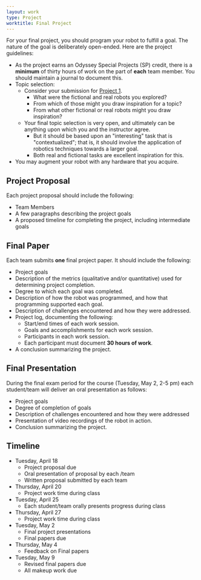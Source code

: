 ```yaml
---
layout: work
type: Project
worktitle: Final Project
---
```


For your final project, you should program your robot to fulfill a goal. The
nature of the goal is deliberately open-ended. Here are the project guidelines:

* As the project earns an Odyssey Special Projects (SP) credit, there is a 
  **minimum** of thirty hours of work on the part of **each** team member. You 
  should maintain a journal to document this.
* Topic selection:
  * Consider your submission for [Project 1](https://hendrix-cs.github.io/csci235/projects/robots_sci_fi.html). 
    * What were the fictional and real robots you explored?
    * From which of those might you draw inspiration for a topic?
    * From what other fictional or real robots might you draw inspiration?
  * Your final topic selection is very open, and ultimately can be anything upon
    which you and the instructor agree. 
    * But it should be based upon an "interesting" task that is "contextualized";
      that is, it should involve the application of robotics techniques towards a 
      larger goal.
    * Both real and fictional tasks are excellent inspiration for this.
* You may augment your robot with any hardware that you acquire.

## Project Proposal

Each project proposal should include the following:
* Team Members
* A few paragraphs describing the project goals
* A proposed timeline for completing the project, including intermediate goals

## Final Paper

Each team submits **one** final project paper. It should include the following:
* Project goals
* Description of the metrics (qualitative and/or quantitative) used for determining
  project completion.
* Degree to which each goal was completed.
* Description of how the robot was programmed, and how that programming supported
  each goal.
* Description of challenges encountered and how they were addressed.
* Project log, documenting the following:
  * Start/end times of each work session.
  * Goals and accomplishments for each work session.
  * Participants in each work session.
  * Each participant must document **30 hours of work**.
* A conclusion summarizing the project.

## Final Presentation

During the final exam period for the course (Tuesday, May 2, 2-5 pm) each 
student/team will deliver an oral presentation as follows:
* Project goals
* Degree of completion of goals
* Description of challenges encountered and how they were addressed
* Presentation of video recordings of the robot in action.
* Conclusion summarizing the project.

## Timeline
* Tuesday, April 18
  * Project proposal due
  * Oral presentation of proposal by each /team
  * Written proposal submitted by each team
* Thursday, April 20
  * Project work time during class
* Tuesday, April 25
  * Each student/team orally presents progress during class
* Thursday, April 27
  * Project work time during class
* Tuesday, May 2
  * Final project presentations
  * Final papers due
* Thursday, May 4
  * Feedback on Final papers
* Tuesday, May 9
  * Revised final papers due
  * All makeup work due
  
